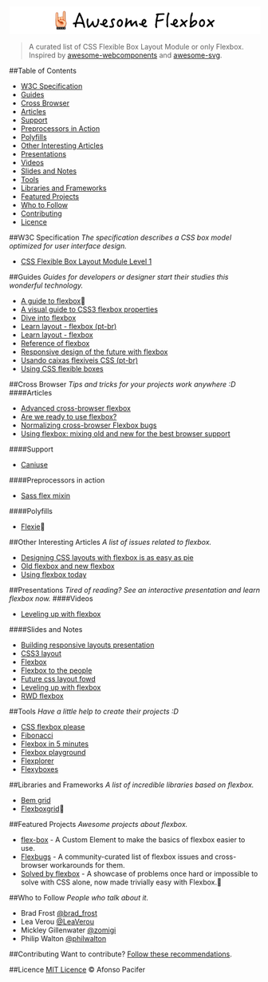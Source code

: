 ![awesome-flexbox.jpj](awesome-flexbox.png)

> A curated list of CSS Flexible Box Layout Module or only Flexbox. Inspired by [awesome-webcomponents](https://github.com/obetomuniz/awesome-webcomponents) and [awesome-svg](https://github.com/willianjusten/awesome-svg).

##Table of Contents
* [W3C Specification](#w3c-specification)
* [Guides](#guides)
* [Cross Browser](#cross-browser)
 * [Articles](#articles)
 * [Support](#support)
 * [Preprocessors in Action](#preprocessors-in-action)
 * [Polyfills](#polyfills)
* [Other Interesting Articles](#other-interesting-articles)
* [Presentations](#presentations)
 * [Videos](#videos)
 * [Slides and Notes](#slides-and-notes)
* [Tools](#tools)
* [Libraries and Frameworks](#libraries-and-frameworks)
* [Featured Projects](#featured-projects)
* [Who to Follow](#who-to-follow)
* [Contributing](#contributing)
* [Licence](#licence)

##W3C Specification
*The specification describes a CSS box model optimized for user interface design.*
* [CSS Flexible Box Layout Module Level 1](http://www.w3.org/TR/css3-flexbox/)

##Guides
*Guides for developers or designer start their studies this wonderful technology.*
* [A guide to flexbox](https://css-tricks.com/snippets/css/a-guide-to-flexbox/):metal:
* [A visual guide to CSS3 flexbox properties](https://scotch.io/tutorials/a-visual-guide-to-css3-flexbox-properties)
* [Dive into flexbox](http://bocoup.com/weblog/dive-into-flexbox/)
* [Learn layout - flexbox (pt-br)](http://pt-br.learnlayout.com/flexbox.html)
* [Learn layout - flexbox](http://learnlayout.com/flexbox.html)
* [Reference of flexbox](http://tympanus.net/codrops/css_reference/flexbox/)
* [Responsive design of the future with flexbox](http://blog.teamtreehouse.com/responsive-design-of-the-future-with-flexbox)
* [Usando caixas flexiveis CSS (pt-br)](https://developer.mozilla.org/pt-BR/docs/CSS/Usando_caixas_flexiveis_css)
* [Using CSS flexible boxes](https://developer.mozilla.org/en-US/docs/Web/Guide/CSS/Flexible_boxes)

##Cross Browser
*Tips and tricks for your projects work anywhere :D*
####Articles
* [Advanced cross-browser flexbox](http://dev.opera.com/articles/view/advanced-cross-browser-flexbox/)
* [Are we ready to use flexbox?](http://www.sitepoint.com/are-we-ready-to-use-flexbox/)
* [Normalizing cross-browser Flexbox bugs](http://philipwalton.com/articles/normalizing-cross-browser-flexbox-bugs/)
* [Using flexbox: mixing old and new for the best browser support](https://css-tricks.com/using-flexbox/)

####Support
* [Caniuse](http://caniuse.com/flexbox)

####Preprocessors in action
* [Sass flex mixin](https://github.com/mastastealth/sass-flex-mixin)

####Polyfills
* [Flexie](https://github.com/doctyper/flexie):metal:

##Other Interesting Articles
*A list of issues related to flexbox.*
* [Designing CSS layouts with flexbox is as easy as pie](http://www.smashingmagazine.com/2015/03/02/harnessing-flexbox-for-todays-web-apps/)
* [Old flexbox and new flexbox](https://css-tricks.com/old-flexbox-and-new-flexbox/)
* [Using flexbox today](https://chriswrightdesign.com/experiments/using-flexbox-today/)

##Presentations
*Tired of reading? See an interactive presentation and learn flexbox now.*
####Videos
* [Leveling up with flexbox](https://vimeo.com/96406277)

####Slides and Notes
* [Building responsive layouts presentation](http://zomigi.com/blog/responsive-layouts-css-dev-conf/)
* [CSS3 layout](http://zomigi.com/blog/css3-layout/)
* [Flexbox](http://zomigi.com/blog/flexbox-presentation/)
* [Flexbox to the people](http://www.slideshare.net/diegoeis/flexbox-to-the-people)
* [Future css layout fowd](http://zomigi.com/blog/future-css-layout-fowd/)
* [Leveling up with flexbox](http://zomigi.com/blog/leveling-up-with-flexbox/)
* [RWD flexbox](http://zomigi.com/blog/rwd-flexbox/)

##Tools
*Have a little help to create their projects :D*
* [CSS flexbox please](http://demo.agektmr.com/flexbox/)
* [Fibonacci](https://github.com/maxsteenbergen/Fibonacci)
* [Flexbox in 5 minutes](http://flexboxin5.com/)
* [Flexbox playground](http://flexiejs.com/playground/)
* [Flexplorer](http://bennettfeely.com/flexplorer/)
* [Flexyboxes](http://the-echoplex.net/flexyboxes/)

##Libraries and Frameworks
*A list of incredible libraries based on flexbox.*
* [Bem grid](https://github.com/bem-incubator/bem-grid)
* [Flexboxgrid](https://github.com/kristoferjoseph/flexboxgrid):metal:

##Featured Projects
*Awesome projects about flexbox.*
* [flex-box](https://github.com/potch/flex-box) - A Custom Element to make the basics of flexbox easier to use.
* [Flexbugs](https://github.com/philipwalton/flexbugs) - A community-curated list of flexbox issues and cross-browser workarounds for them.
* [Solved by flexbox](https://github.com/philipwalton/solved-by-flexbox) - A showcase of problems once hard or impossible to solve with CSS alone, now made trivially easy with Flexbox.:metal:

##Who to Follow
*People who talk about it.*
* Brad Frost [@brad_frost](https://twitter.com/brad_frost)
* Lea Verou [@LeaVerou](https://twitter.com/leaverou)
* Mickley Gillenwater [@zomigi](https://twitter.com/zomigi)
* Philip Walton [@philwalton](https://twitter.com/philwalton)

##Contributing
Want to contribute? [Follow these recommendations](contributing.md).

##Licence
[MIT Licence](licence.md) © Afonso Pacifer
